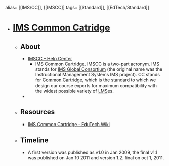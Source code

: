 alias:: [[IMS/CC]], [[IMSCC]]
tags:: [[Standard]], [[EdTech/Standard]]

- # [IMS Common Catridge](https://www.1edtech.org/standards/cc)
	- ## About
		- [IMSCC – Help Center](https://support.nroc.org/hc/en-us/articles/201025057-IMSCC)
			- IMS Common Cartridge. IMSCC is a two-part acronym. IMS stands for [IMS Global Consortium](imsglobal.org) (the original name was the Instructional Management Systems IMS project). CC stands for [Common Cartridge](http://www.imsglobal.org/cc/index.html), which is the standard to which we design our course exports for maximum compatibility with the widest possible variety of [LMS](https://nrocnetwork.zendesk.com/entries/20355856-LMS "Learning Management System")es.
		-
	- ## Resources
		- [IMS Common Cartridge - EduTech Wiki](https://edutechwiki.unige.ch/en/IMS_Common_Cartridge)
	- ## Timeline
		- A first version was published as v1.0 in Jan 2009, the final v1.1 was published on Jan 10 2011 and version 1.2. final on oct 1, 2011.